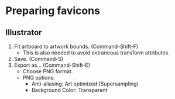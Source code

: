 # Preparing favicons

## Illustrator

1. Fit artboard to artwork bounds. (Command-Shift-F)
    * This is also needed to avoid extraneous transform attributes.
2. Save. (Command-S)
3. Export as... (Command-Shift-E)
    * Choose PNG format.
    * PNG options:
        * Anti-aliasing: Art optimized (Supersampling)
        * Background Color: Transparent